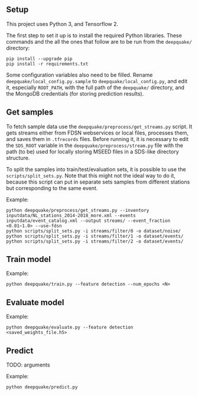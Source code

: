 ## Setup

This project uses Python 3, and Tensorflow 2.

The first step to set it up is to install the required Python
libraries. These commands and the all the ones that follow are to be
run from the `deepquake/` directory:

```
pip install --upgrade pip
pip install -r requirements.txt
```

Some configuration variables also need to be filled. Rename
`deepquake/local_config.py.sample` to
`deepquake/local_config.py`, and edit it, especially `ROOT_PATH`,
with the full path of the `deepquake/` directory, and the MongoDB
credentials (for storing prediction results).

## Get samples

To fetch sample data use the `deepquake/preprocess/get_streams.py`
script. It gets streams either from FDSN webservices or local files,
processes them, and saves them in `.tfrecords` files. Before running
it, it is necessary to edit the `SDS_ROOT` variable in the
`deepquake/preprocess/stream.py` file with the path (to be) used
for locally storing MSEED files in a SDS-like directory structure.

To split the samples into train/test/evaluation sets, it is possible
to use the `scripts/split_sets.py`. Note that this might not the ideal
way to do it, because this script can put in separate sets samples
from different stations but corresponding to the same event.

Example:

```
python deepquake/preprocess/get_streams.py --inventory inputdata/NL_stations_2014-2018_more.xml --events inputdata/event_catalog.xml --output streams/ --event_fraction <0.01~1.0> --use-fdsn
python scripts/split_sets.py -i streams/filter/0 -o dataset/noise/
python scripts/split_sets.py -i streams/filter/1 -o dataset/events/
python scripts/split_sets.py -i streams/filter/2 -o dataset/events/
```

## Train model

Example:

```
python deepquake/train.py --feature detection --num_epochs <N>
```

## Evaluate model

Example:

```
python deepquake/evaluate.py --feature detection <saved_weights_file.h5>
```

## Predict

TODO: arguments

Example:

```
python deepquake/predict.py
```
